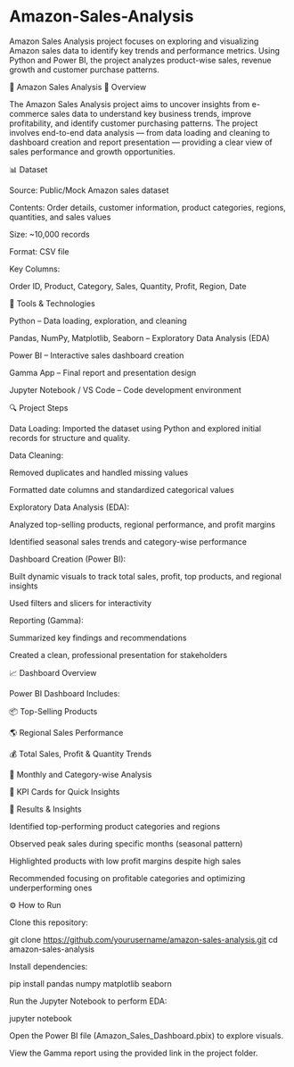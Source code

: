 # Amazon-Sales-Analysis
Amazon Sales Analysis project focuses on exploring and visualizing Amazon sales data to identify key trends and performance metrics. Using Python and Power BI, the project analyzes product-wise sales, revenue growth and customer purchase patterns. 


🛒 Amazon Sales Analysis
📘 Overview

The Amazon Sales Analysis project aims to uncover insights from e-commerce sales data to understand key business trends, improve profitability, and identify customer purchasing patterns. The project involves end-to-end data analysis — from data loading and cleaning to dashboard creation and report presentation — providing a clear view of sales performance and growth opportunities.


📊 Dataset

Source: Public/Mock Amazon sales dataset

Contents: Order details, customer information, product categories, regions, quantities, and sales values

Size: ~10,000 records

Format: CSV file

Key Columns:

Order ID, Product, Category, Sales, Quantity, Profit, Region, Date


🧰 Tools & Technologies

Python – Data loading, exploration, and cleaning

Pandas, NumPy, Matplotlib, Seaborn – Exploratory Data Analysis (EDA)

Power BI – Interactive sales dashboard creation

Gamma App – Final report and presentation design

Jupyter Notebook / VS Code – Code development environment


🔍 Project Steps

Data Loading:
Imported the dataset using Python and explored initial records for structure and quality.

Data Cleaning:

Removed duplicates and handled missing values

Formatted date columns and standardized categorical values

Exploratory Data Analysis (EDA):

Analyzed top-selling products, regional performance, and profit margins

Identified seasonal sales trends and category-wise performance

Dashboard Creation (Power BI):

Built dynamic visuals to track total sales, profit, top products, and regional insights

Used filters and slicers for interactivity

Reporting (Gamma):

Summarized key findings and recommendations

Created a clean, professional presentation for stakeholders


📈 Dashboard Overview

Power BI Dashboard Includes:

📦 Top-Selling Products

🌎 Regional Sales Performance

💰 Total Sales, Profit & Quantity Trends

📆 Monthly and Category-wise Analysis

🧭 KPI Cards for Quick Insights

🧾 Results & Insights

Identified top-performing product categories and regions

Observed peak sales during specific months (seasonal pattern)

Highlighted products with low profit margins despite high sales

Recommended focusing on profitable categories and optimizing underperforming ones


⚙️ How to Run

Clone this repository:

git clone https://github.com/yourusername/amazon-sales-analysis.git
cd amazon-sales-analysis


Install dependencies:

pip install pandas numpy matplotlib seaborn


Run the Jupyter Notebook to perform EDA:

jupyter notebook


Open the Power BI file (Amazon_Sales_Dashboard.pbix) to explore visuals.

View the Gamma report using the provided link in the project folder.
